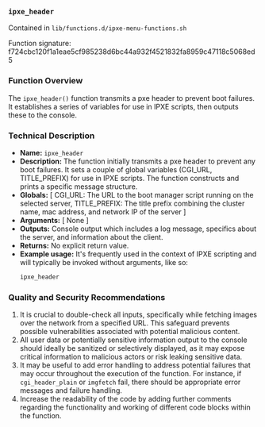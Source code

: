 ### `ipxe_header `

Contained in `lib/functions.d/ipxe-menu-functions.sh`

Function signature: f724cbc120f1a1eae5cf985238d6bc44a932f4521832fa8959c47118c5068ed5

### Function Overview

The `ipxe_header()` function transmits a pxe header to prevent boot failures. It establishes a series of variables for use in IPXE scripts, then outputs these to the console. 

### Technical Description

- **Name:** `ipxe_header`
- **Description:** The function initially transmits a pxe header to prevent any boot failures. It sets a couple of global variables (CGI_URL, TITLE_PREFIX) for use in IPXE scripts. The function constructs and prints a specific message structure.
- **Globals:** [ CGI_URL: The URL to the boot manager script running on the selected server, TITLE_PREFIX: The title prefix combining the cluster name, mac address, and network IP of the server ]
- **Arguments:** [ None ]
- **Outputs:** Console output which includes a log message, specifics about the server, and information about the client.
- **Returns:** No explicit return value. 
- **Example usage:** It's frequently used in the context of IPXE scripting and will typically be invoked without arguments, like so:
  ```bash
  ipxe_header
  ```

### Quality and Security Recommendations

1. It is crucial to double-check all inputs, specifically while fetching images over the network from a specified URL. This safeguard prevents possible vulnerabilities associated with potential malicious content.
2. All user data or potentially sensitive information output to the console should ideally be sanitized or selectively displayed, as it may expose critical information to malicious actors or risk leaking sensitive data.
3. It may be useful to add error handling to address potential failures that may occur throughout the execution of the function. For instance, if `cgi_header_plain` or `imgfetch` fail, there should be appropriate error messages and failure handling.
4. Increase the readability of the code by adding further comments regarding the functionality and working of different code blocks within the function.

